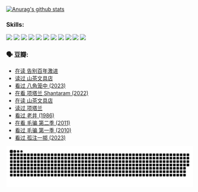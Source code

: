 
[![Anurag's github stats](https://github-readme-stats.vercel.app/api?username=w940853815)](https://github.com/anuraghazra/github-readme-stats)

### Skills:

<code><img height="32" src="https://cdn.jsdelivr.net/npm/simple-icons@v5/icons/python.svg"></code>
<code><img height="32" src="https://cdn.jsdelivr.net/npm/simple-icons@v5/icons/javascript.svg"></code>
<code><img height="32" src="https://cdn.jsdelivr.net/npm/simple-icons@v5/icons/django.svg"></code>
<code><img height="32" src="https://cdn.jsdelivr.net/npm/simple-icons@v5/icons/flask.svg"></code>
<code><img height="32" src="https://cdn.jsdelivr.net/npm/simple-icons@v5/icons/vuetify.svg"></code>
<code><img height="32" src="https://cdn.jsdelivr.net/npm/simple-icons@v5/icons/git.svg"></code>
<code><img height="32" src="https://cdn.jsdelivr.net/npm/simple-icons@v5/icons/docker.svg"></code>
<code><img height="32" src="https://cdn.jsdelivr.net/npm/simple-icons@v5/icons/postgresql.svg"></code>
<code><img height="32" src="https://cdn.jsdelivr.net/npm/simple-icons@v5/icons/elasticsearch.svg"></code>
<code><img height="32" src="https://cdn.jsdelivr.net/npm/simple-icons@v5/icons/macos.svg"></code>
<code><img height="32" src="https://cdn.jsdelivr.net/npm/simple-icons@v5/icons/linux.svg"></code>

### 🗣 豆瓣:

<!-- DOUBAN-ACTIVITIES:START -->
- [在读 告别百年激进](https://www.douban.com/people/136069238/status/4374953075/?_i=95543232)
- [读过 山茶文具店](https://www.douban.com/people/136069238/status/4374952154/?_i=95543232)
- [看过 八角笼中‎ (2023)](https://www.douban.com/people/136069238/status/4367541707/?_i=95543232)
- [在看 项塔兰 Shantaram‎ (2022)](https://www.douban.com/people/136069238/status/4365497032/?_i=95543232)
- [在读 山茶文具店](https://www.douban.com/people/136069238/status/4364620725/?_i=95543232)
- [读过 项塔兰](https://www.douban.com/people/136069238/status/4364620288/?_i=95543232)
- [看过 老井‎ (1986)](https://www.douban.com/people/136069238/status/4362366672/?_i=95543232)
- [在看 毛骗 第二季‎ (2011)](https://www.douban.com/people/136069238/status/4355752869/?_i=95543232)
- [看过 毛骗 第一季‎ (2010)](https://www.douban.com/people/136069238/status/4355752667/?_i=95543232)
- [看过 孤注一掷‎ (2023)](https://www.douban.com/people/136069238/status/4354774568/?_i=95543232)
<!-- DOUBAN-ACTIVITIES:END -->


![Snake animation](https://raw.githubusercontent.com/w940853815/w940853815/output/github-contribution-grid-snake.svg)

<!--
**w940853815/w940853815** is a ✨ _special_ ✨ repository because its `README.md` (this file) appears on your GitHub profile.

Here are some ideas to get you started:

- 🔭 I’m currently working on ...
- 🌱 I’m currently learning ...
- 👯 I’m looking to collaborate on ...
- 🤔 I’m looking for help with ...
- 💬 Ask me about ...
- 📫 How to reach me: ...
- 😄 Pronouns: ...
- ⚡ Fun fact: ...
-->
